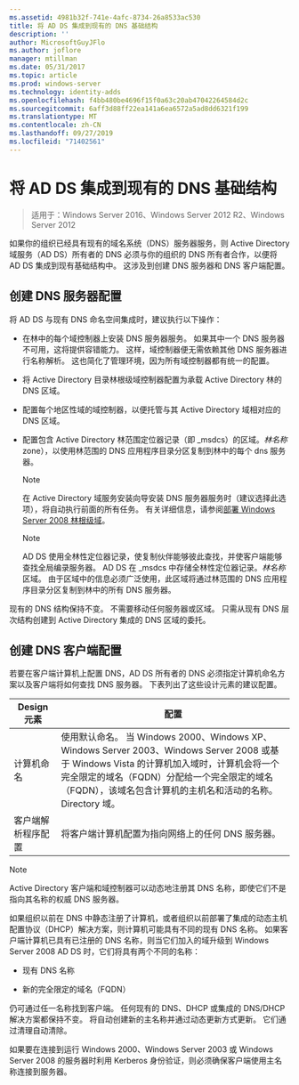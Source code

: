 ```yaml
---
ms.assetid: 4981b32f-741e-4afc-8734-26a8533ac530
title: 将 AD DS 集成到现有的 DNS 基础结构
description: ''
author: MicrosoftGuyJFlo
ms.author: joflore
manager: mtillman
ms.date: 05/31/2017
ms.topic: article
ms.prod: windows-server
ms.technology: identity-adds
ms.openlocfilehash: f4bb480be4696f15f0a63c20ab47042264584d2c
ms.sourcegitcommit: 6aff3d88ff22ea141a6ea6572a5ad8dd6321f199
ms.translationtype: MT
ms.contentlocale: zh-CN
ms.lasthandoff: 09/27/2019
ms.locfileid: "71402561"
---
```

# <a name="integrating-ad-ds-into-an-existing-dns-infrastructure"></a>将 AD DS 集成到现有的 DNS 基础结构

>适用于：Windows Server 2016、Windows Server 2012 R2、Windows Server 2012

如果你的组织已经具有现有的域名系统（DNS）服务器服务，则 Active Directory 域服务（AD DS）所有者的 DNS 必须与你的组织的 DNS 所有者合作，以便将 AD DS 集成到现有基础结构中。 这涉及到创建 DNS 服务器和 DNS 客户端配置。  
  
## <a name="creating-a-dns-server-configuration"></a>创建 DNS 服务器配置  
将 AD DS 与现有 DNS 命名空间集成时，建议执行以下操作：  
  
-   在林中的每个域控制器上安装 DNS 服务器服务。 如果其中一个 DNS 服务器不可用，这将提供容错能力。 这样，域控制器便无需依赖其他 DNS 服务器进行名称解析。 这也简化了管理环境，因为所有域控制器都有统一的配置。  
  
-   将 Active Directory 目录林根级域控制器配置为承载 Active Directory 林的 DNS 区域。  
  
-   配置每个地区性域的域控制器，以便托管与其 Active Directory 域相对应的 DNS 区域。  
  
-   配置包含 Active Directory 林范围定位器记录（即 _msdcs）的区域。*林名称*zone），以使用林范围的 DNS 应用程序目录分区复制到林中的每个 dns 服务器。  
  
    > [!NOTE]  
    > 在 Active Directory 域服务安装向导安装 DNS 服务器服务时（建议选择此选项），将自动执行前面的所有任务。 有关详细信息，请参阅[部署 Windows Server 2008 林根级域](https://technet.microsoft.com/library/cc731174.aspx)。  
  
    > [!NOTE]  
    > AD DS 使用全林性定位器记录，使复制伙伴能够彼此查找，并使客户端能够查找全局编录服务器。 AD DS 在 _msdcs 中存储全林性定位器记录。*林名称*区域。 由于区域中的信息必须广泛使用，此区域将通过林范围的 DNS 应用程序目录分区复制到林中的所有 DNS 服务器。  
  
现有的 DNS 结构保持不变。 不需要移动任何服务器或区域。 只需从现有 DNS 层次结构创建到 Active Directory 集成的 DNS 区域的委托。  
  
## <a name="creating-the-dns-client-configuration"></a>创建 DNS 客户端配置  
若要在客户端计算机上配置 DNS，AD DS 所有者的 DNS 必须指定计算机命名方案以及客户端将如何查找 DNS 服务器。 下表列出了这些设计元素的建议配置。  
  
|Design 元素|配置|  
|------------------|-----------------|  
|计算机命名|使用默认命名。 当 Windows 2000、Windows XP、Windows Server 2003、Windows Server 2008 或基于 Windows Vista 的计算机加入域时，计算机会将一个完全限定的域名（FQDN）分配给一个完全限定的域名（FQDN），该域名包含计算机的主机名和活动的名称。Directory 域。|  
|客户端解析程序配置|将客户端计算机配置为指向网络上的任何 DNS 服务器。|  
  
> [!NOTE]  
> Active Directory 客户端和域控制器可以动态地注册其 DNS 名称，即使它们不是指向其名称的权威 DNS 服务器。  
  
如果组织以前在 DNS 中静态注册了计算机，或者组织以前部署了集成的动态主机配置协议（DHCP）解决方案，则计算机可能具有不同的现有 DNS 名称。 如果客户端计算机已具有已注册的 DNS 名称，则当它们加入的域升级到 Windows Server 2008 AD DS 时，它们将具有两个不同的名称：  
  
-   现有 DNS 名称  
  
-   新的完全限定的域名（FQDN）  
  
仍可通过任一名称找到客户端。 任何现有的 DNS、DHCP 或集成的 DNS/DHCP 解决方案都保持不变。 将自动创建新的主名称并通过动态更新方式更新。 它们通过清理自动清除。  
  
如果要在连接到运行 Windows 2000、Windows Server 2003 或 Windows Server 2008 的服务器时利用 Kerberos 身份验证，则必须确保客户端使用主名称连接到服务器。  
  


